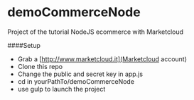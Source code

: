 # demoCommerceNode
Project of the tutorial NodeJS ecommerce with Marketcloud

####Setup
* Grab a [http://www.marketcloud.it](Marketcloud account)
* Clone this repo
* Change the public and secret key in app.js
* cd in yourPathTo/demoCommerceNode
* use gulp to launch the project
